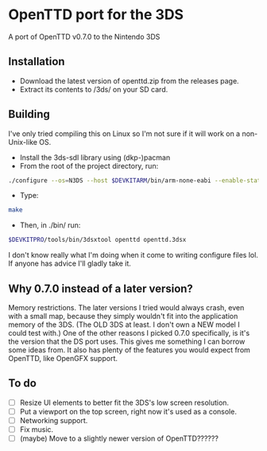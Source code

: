 # OpenTTD port for the 3DS
A port of OpenTTD v0.7.0 to the Nintendo 3DS
## Installation
* Download the latest version of openttd.zip from the releases page.
* Extract its contents to /3ds/ on your SD card.
## Building

I've only tried compiling this on Linux so I'm not sure if it will work on a non-Unix-like OS.
* Install the 3ds-sdl library using (dkp-)pacman
* From the root of the project directory, run:
```bash
./configure --os=N3DS --host $DEVKITARM/bin/arm-none-eabi --enable-static --prefix-dir=$DEVKITPRO --with-sdl --without-png --without-threads --disable-network --disable-unicode --without-libfontconfig --without-zlib --without-libfreetype --without-icu --enable-debug=3
```
* Type:
```bash
make
```
* Then, in ./bin/ run:
```bash
$DEVKITPRO/tools/bin/3dsxtool openttd openttd.3dsx
```
I don't know really what I'm doing when it come to writing configure files lol. If anyone has advice I'll gladly take it.
## Why 0.7.0 instead of a later version?
Memory restrictions. The later versions I tried would always crash, even with a small map, because they simply wouldn't fit into the application memory of the 3DS. (The OLD 3DS at least. I don't own a NEW model I could test with.)
One of the other reasons I picked 0.7.0 specifically, is it's the version that the DS port uses. This gives me something I can borrow some ideas from.
It also has plenty of the features you would expect from OpenTTD, like OpenGFX support.
## To do
- [ ] Resize UI elements to better fit the 3DS's low screen resolution. 
- [ ] Put a viewport on the top screen, right now it's used as a console.
- [ ] Networking support.
- [ ] Fix music.
- [ ] (maybe) Move to a slightly newer version of OpenTTD??????
